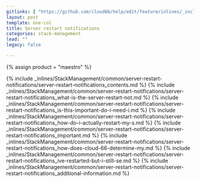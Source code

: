 ```yaml
---
gitlinks: [ "https://github.com/cloud66/help/edit/feature/inlines/_includes/_inlines/StackManagement/common/server-restart-notifications/server-restart-notifications_contents.md", "https://github.com/cloud66/help/edit/feature/inlines/_includes/_inlines/StackManagement/common/server-restart-notifications/server-restart-notifications_what-is-the-server-restart-not.md", "https://github.com/cloud66/help/edit/feature/inlines/_includes/_inlines/StackManagement/common/server-restart-notifications/server-restart-notifications_is-this-important-do-i-need-i.md", "https://github.com/cloud66/help/edit/feature/inlines/_includes/_inlines/StackManagement/common/server-restart-notifications/server-restart-notifications_how-do-i-actually-restart-my-s.md", "https://github.com/cloud66/help/edit/feature/inlines/_includes/_inlines/StackManagement/common/server-restart-notifications/server-restart-notifications_important.md", "https://github.com/cloud66/help/edit/feature/inlines/_includes/_inlines/StackManagement/common/server-restart-notifications/server-restart-notifications_how-does-cloud-66-determine-my.md", "https://github.com/cloud66/help/edit/feature/inlines/_includes/_inlines/StackManagement/common/server-restart-notifications/server-restart-notifications_ive-restarted-but-i-still-se.md", "https://github.com/cloud66/help/edit/feature/inlines/_includes/_inlines/StackManagement/common/server-restart-notifications/server-restart-notifications_additional-information.md" ]
layout: post
template: one-col
title: Server restart notifications
categories: stack-management
lead: ""
legacy: false

---
```

{% assign product = "maestro" %}

{% include _inlines/StackManagement/common/server-restart-notifications/server-restart-notifications_contents.md %}
{% include _inlines/StackManagement/common/server-restart-notifications/server-restart-notifications_what-is-the-server-restart-not.md %}
{% include _inlines/StackManagement/common/server-restart-notifications/server-restart-notifications_is-this-important-do-i-need-i.md %}
{% include _inlines/StackManagement/common/server-restart-notifications/server-restart-notifications_how-do-i-actually-restart-my-s.md %}
{% include _inlines/StackManagement/common/server-restart-notifications/server-restart-notifications_important.md %}
{% include _inlines/StackManagement/common/server-restart-notifications/server-restart-notifications_how-does-cloud-66-determine-my.md %}
{% include _inlines/StackManagement/common/server-restart-notifications/server-restart-notifications_ive-restarted-but-i-still-se.md %}
{% include _inlines/StackManagement/common/server-restart-notifications/server-restart-notifications_additional-information.md %}
